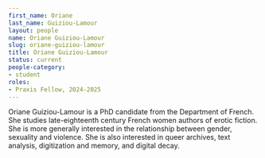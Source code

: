 ```yaml
---
first_name: Oriane
last_name: Guiziou-Lamour
layout: people
name: Oriane Guiziou-Lamour
slug: oriane-guiziou-lamour
title: Oriane Guiziou-Lamour
status: current
people-category:
- student
roles:
- Praxis Fellow, 2024-2025
---
```

Oriane Guiziou-Lamour is a PhD candidate from the Department of French. She studies late-eighteenth century French women authors of erotic fiction. She is more generally interested in the relationship between gender, sexuality and violence. She is also interested in queer archives, text analysis, digitization and memory, and digital decay.